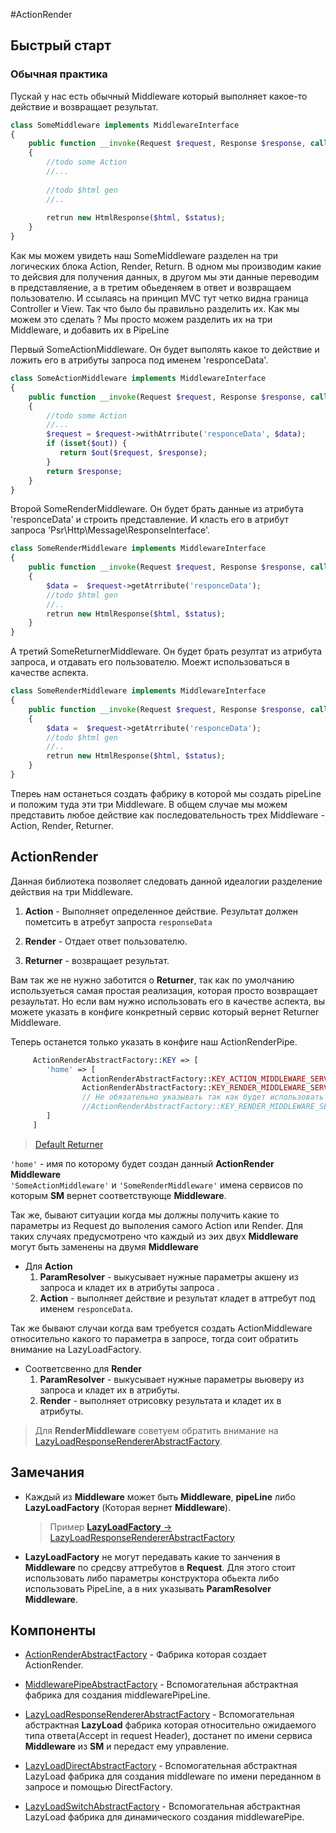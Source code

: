 #ActionRender

## Быстрый старт

### Обычная практика

Пускай у нас есть обычный Middleware который выполняет какое-то действие и возвращает результат.

```php
class SomeMiddleware implements MiddlewareInterface 
{
    public function __invoke(Request $request, Response $response, callable $out = null)
    {
        //todo some Action
        //...
        
        //todo $html gen
        //..
        
        retrun new HtmlResponse($html, $status);
    }
}
```

Как мы можем увидеть наш SomeMiddleware разделен на три логических блока Action, Render, Return.
В одном мы производим какие то дейсвия для получения данных,
 в другом мы эти данные переводим в представляение, а в третим обьеденяем в ответ и возвращаем пользователю.
И ссылаясь на принцип MVC тут четко видна граница Controller и View.
Так что было бы правильно разделить их.
Как мы можем это сделать ? 
Мы просто можем разделить их на три Middleware, и добавить их в PipeLine

Первый SomeActionMiddleware. Он будет выполять какое то действие и ложить его в атрибуты запроса под именем 'responceData'.
```php
class SomeActionMiddleware implements MiddlewareInterface 
{
    public function __invoke(Request $request, Response $response, callable $out = null)
    {
        //todo some Action
        //...
        $request = $request->withAtrribute('responceData', $data);
        if (isset($out)) {
           return $out($request, $response);
        }
        return $response;
    }
}
```

Второй SomeRenderMiddleware. Он будет брать данные из атрибута 'responceData' и строить представление.
И класть его в атрибут запроса 'Psr\Http\Message\ResponseInterface'.

```php
class SomeRenderMiddleware implements MiddlewareInterface 
{
    public function __invoke(Request $request, Response $response, callable $out = null)
    {
        $data =  $request->getAtrribute('responceData');
        //todo $html gen
        //..
        retrun new HtmlResponse($html, $status);
    }
}
```

А третий SomeReturnerMiddleware. Он будет брать резултат из атрибута запроса, и отдавать его пользователю.
Моежт использоваться в качестве аспекта.

```php
class SomeRenderMiddleware implements MiddlewareInterface 
{
    public function __invoke(Request $request, Response $response, callable $out = null)
    {
        $data =  $request->getAtrribute('responceData');
        //todo $html gen
        //..
        retrun new HtmlResponse($html, $status);
    }
}
```

Тпереь нам останеться создать фабрику в которой мы создать pipeLine и положим туда эти три Middleware.
В общем случае мы можем представить любое действие как последовательность трех Middleware - Action, Render, Returner.

## ActionRender

Данная библиотека позволяет следовать данной идеалогии разделение действия на три Middleware.

1) **Action** - Выполняет определенное действие. Результат должен пометсить в атребут запроста `responseData`

2) **Render** - Отдает ответ пользователю.

3) **Returner** - возвращает результат. 

Вам так же не нужно заботится о **Returner**, так как по умолчанию 
используеться самая простая реализация, которая просто возвращает резаультат.
Но если вам нужно использовать его в качестве аспекта, 
вы можете указать в конфиге конкретный сервис который вернет Returner Middleware.

Теперь останется только указать в конфиге наш ActionRenderPipe.
```php
     ActionRenderAbstractFactory::KEY => [
        'home' => [
                ActionRenderAbstractFactory::KEY_ACTION_MIDDLEWARE_SERVICE => 'SomeActionMiddleware',
                ActionRenderAbstractFactory::KEY_RENDER_MIDDLEWARE_SERVICE => 'SomeRenderMiddleware'
                // Не обязательно указывать так как будет использовать Returner по умолчанию.
                //ActionRenderAbstractFactory::KEY_RENDER_MIDDLEWARE_SERVICE => 'SomeReturnerrMiddleware'
        ]
     ]
```
> [Default Returner](../src/ReturnMiddleware.php)

`'home'` - имя по которому будет создан данный **ActionRender Middleware**  
`'SomeActionMiddleware'` и `'SomeRenderMiddleware'` имена сервисов по которым **SM** вернет соответствующе **Middleware**. 

Так же, бывают ситуации когда мы должны получить какие то параметры из Request до выполения самого Action или Render.
Для таких случаях предусмотрено что каждый из эих двух **Middleware** могут быть заменены на двумя **Middleware**

* Для **Action**  
    1) **ParamResolver** - выкусывает нужные параметры акшену из запроса и кладет их в атрибуты запроса .  
    2) **Action** -  выполняет действие и результат кладет в аттребут под именем `responceData`.  

Так же бывают случаи когда вам требуется создать ActionMiddleware относительно какого то параметра в запросе, 
тогда соит обратить внимание на LazyLoadFactory.
    
* Соответсвенно для **Render**  
    1) **ParamResolver** - выкусывает нужные параметры вьюверу из запроса и кладет их в атрибуты.  
    2) **Render** -  выполняет отрисовку результата и кладет их в атрибуты.  
    
> Для **RenderMiddleware** советуем обратить внимание на [LazyLoadResponseRendererAbstractFactory](./LazyLoadResponseRendererAbstractFactory.md). 
    
## Замечания

* Каждый из **Middleware** может быть **Middleware**, **pipeLine** либо **LazyLoadFactory** (Которая вернет **Middleware**).
    > Пример [**LazyLoadFactory** -> LazyLoadResponseRendererAbstractFactory](../src/ActionRender/Factory/LazyLoadResponseRendererAbstractFactory.php)

* **LazyLoadFactory** не могут передавать какие то занчения в **Middleware** по средсву аттребутов в **Request**.
Для этого стоит использовать либо параметры конструктора обьекта либо использовать PipeLine, а в них  указывать **ParamResolver Middleware**.

## Компоненты

* [ActionRenderAbstractFactory](./ActionRenderAbstractFactory.md) - Фабрика которая создает ActionRender.

* [MiddlewarePipeAbstractFactory](./MiddlewarePipeAbstractFactory.md) - Вспомогательная абстрактная фабрика для создания middlewarePipeLine.

* [LazyLoadResponseRendererAbstractFactory](./LazyLoadResponseRendererAbstractFactory.md) - Вспомогательная абстрактная **LazyLoad** фабрика которая относительно ожидаемого типа ответа(Accept in request Header), достанет по имени сервиса **Middleware** из **SM** и передаст ему управление.

* [LazyLoadDirectAbstractFactory](./LazyLoadDirectAbstractFactory.md) - Вспомогательная абстрактная LazyLoad фабрика для создания middleware по имени переданном в запросе и помощью DirectFactory.

* [LazyLoadSwitchAbstractFactory](./LazyLoadSwitchAbstractFactory.md) - Вспомогательная абстрактная LazyLoad фабрика для динамического создания middlewarePipe.